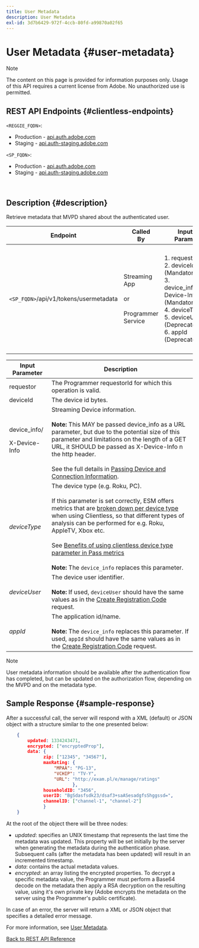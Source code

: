 ```yaml
---
title: User Metadata
description: User Metadata
exl-id: 3d7b6429-972f-4ccb-80fd-a99870a02f65
---
```

# User Metadata {#user-metadata}

>[!NOTE]
>
>The content on this page is provided for information purposes only. Usage of this API requires a current license from Adobe. No unauthorized use is permitted.

## REST API Endpoints {#clientless-endpoints}

`<REGGIE_FQDN>`:

* Production - [api.auth.adobe.com](http://api.auth.adobe.com/)
* Staging - [api.auth-staging.adobe.com](http://api.auth-staging.adobe.com/)

`<SP_FQDN>`:

* Production - [api.auth.adobe.com](http://api.auth.adobe.com/)
* Staging - [api.auth-staging.adobe.com](http://api.auth-staging.adobe.com/)

</br>

## Description {#description}

Retrieve metadata that MVPD shared about the authenticated user.

  
| Endpoint | Called  </br>By | Input   </br>Params | HTTP  </br>Method | Response | HTTP  </br>Response |
| --- | --- | --- | --- | --- | --- |
| `<SP_FQDN>`/api/v1/tokens/usermetadata | Streaming App</br></br>or</br></br>Programmer Service | 1.  requestor</br>2.  deviceId (Mandatory)</br>3.  device_info/X-Device-Info (Mandatory)</br>4.  deviceType</br>5.  deviceUser (Deprecated)</br>6.  appId (Deprecated) | GET | XML or JSON containing user metadata or error details if unsuccessful. | 200 - Success<p>404 - No metadata found<p>412 - Invalid AuthN Token (e.g., expired token) |

  
| Input Parameter | Description |
| --- | --- |
| requestor | The Programmer requestorId for which this operation is valid. |
| deviceId | The device id bytes. |
| device_info/<p>X-Device-Info | Streaming Device information.</br></br> **Note:** This MAY be passed device_info as a URL parameter, but due to the potential size of this parameter and limitations on the length of a GET URL, it SHOULD be passed as X-Device-Info n the http header. </br></br> See the full details in [Passing Device and Connection Information](/help/authentication/passing-client-information-device-connection-and-application.md). |
| _deviceType_ | The device type (e.g. Roku, PC).</br></br> If this parameter is set correctly, ESM offers metrics that are [broken down per device type](/help/authentication/entitlement-service-monitoring-overview.md#progr-filter-metrics) when using Clientless, so that different types of analysis can be performed for e.g. Roku, AppleTV, Xbox etc.</br></br> See [Benefits of using clientless device type parameter in Pass metrics](/help/authentication/benefits-of-using-the-clientless-devicetype-parameter-in-pass-metrics.md) </br></br> **Note:** The `device_info` replaces this parameter. |
| _deviceUser_ | The device user identifier.</br></br> **Note:** If used, `deviceUser` should have the same values as in the [Create Registration Code](/help/authentication/registration-code-request.md) request. |
| _appId_ | The application id/name. </br></br> **Note:** The `device_info` replaces this parameter. If used, `appId` should have the same values as in the [Create Registration Code](/help/authentication/registration-code-request.md) request. |

>[!NOTE] 
> 
>User metadata information should be available after the authentication flow has completed, but can be updated on the authorization flow, depending on the MVPD and on the metadata type.




## Sample Response {#sample-response}

After a successful call, the server will respond with a XML (default) or JSON object with a structure similar to the one presented below:


```JSON 
    {
        updated: 1334243471,
        encrypted: ["encryptedProp"],
        data: {
              zip: ["12345", "34567"],
              maxRating: { 
                  "MPAA": "PG-13",
                  "VCHIP": "TV-Y", 
                  "URL": "http://exam.pl/e/manage/ratings"
                         },
              householdID: "3456",
              userID: "BgSdasfsdk23/dsaf3+saASesadgfsShggssd=",
              channelID: ["channel-1", "channel-2"]
              }
    }
```

At the root of the object there will be three nodes:

* *updated*: specifies an UNIX timestamp that represents the last time the metadata was updated. This property will be set initially by the server when generating the metadata during the authentication phase. Subsequent calls (after the metadata has been updated) will result in an incremented timestamp.
* *data*: contains the actual metadata values.
* *encrypted*: an array listing the encrypted properties. To decrypt a specific metadata value, the Programmer must perform a Base64 decode on the metadata then apply a RSA decryption on the resulting value, using it's own private key (Adobe encrypts the metadata on the server using the Programmer's public certificate).

In case of an error, the server will return a XML or JSON object that specifies a detailed error message.

For more information, see [User Metadata](/help/authentication/user-metadata-feature.md).

[Back to REST API Reference](/help/authentication/rest-api-reference.md)
